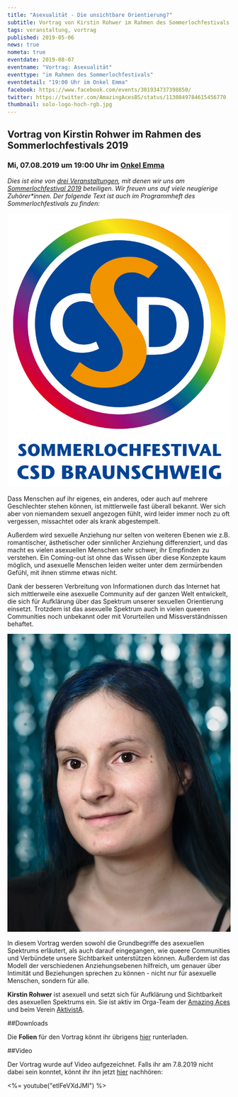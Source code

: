 ```yaml
---
title: "Asexualität - Die unsichtbare Orientierung?"
subtitle: Vortrag von Kirstin Rohwer im Rahmen des Sommerlochfestivals 2019
tags: veranstaltung, vortrag
published: 2019-05-06
news: true
nometa: true
eventdate: 2019-08-07
eventname: "Vortrag: Asexualität"
eventtype: "im Rahmen des Sommerlochfestivals"
eventdetail: "19:00 Uhr im Onkel Emma"
facebook: https://www.facebook.com/events/301934737398850/
twitter: https://twitter.com/AmazingAcesBS/status/1130849784615456770
thumbnail: solo-logo-hoch-rgb.jpg
---
```


## Vortrag von Kirstin Rohwer im Rahmen des Sommerlochfestivals 2019

### Mi, 07.08.2019 um 19:00 Uhr im [Onkel Emma](https://onkel-emma.org/)

*Dies ist eine von [drei Veranstaltungen](/sommerloch-2019/), mit denen wir uns am [Sommerlochfestival 2019](https://csd-bs.de/) beteiligen. Wir freuen uns auf viele neugierige Zuhörer\*innen. Der folgende Text ist auch im Programmheft des Sommerlochfestivals zu finden:*

![Foto_Hochformat_float_left](solo-logo-hoch-rgb.jpg)

Dass Menschen auf ihr eigenes, ein anderes, oder auch auf mehrere Geschlechter stehen können, ist mittlerweile fast überall bekannt. Wer sich aber von niemandem sexuell angezogen fühlt, wird leider immer noch zu oft vergessen, missachtet oder als krank abgestempelt.

Außerdem wird sexuelle Anziehung nur selten von weiteren Ebenen wie z.B. romantischer, ästhetischer oder sinnlicher Anziehung differenziert, und das macht es vielen asexuellen Menschen sehr schwer, ihr Empfinden zu verstehen. Ein Coming-out ist ohne das Wissen über diese Konzepte kaum möglich, und asexuelle Menschen leiden weiter unter dem zermürbenden Gefühl, mit ihnen stimme etwas nicht.

Dank der besseren Verbreitung von Informationen durch das Internet hat sich mittlerweile eine asexuelle Community auf der ganzen Welt entwickelt, die sich für Aufklärung über das Spektrum unserer sexuellen Orientierung einsetzt. Trotzdem ist das asexuelle Spektrum auch in vielen queeren Communities noch unbekannt oder mit Vorurteilen und Missverständnissen behaftet.

![Foto_Hochformat_float_right](kirstin_rohwer.jpg)

In diesem Vortrag werden sowohl die Grund&shy;begriffe des asexuellen Spektrums erläutert, als auch darauf eingegangen, wie queere Communities und Verbündete unsere Sichtbarkeit unterstützen können. Außerdem ist das Modell der verschiedenen Anziehungsebenen hilfreich, um genauer über Intimität und Beziehungen sprechen zu können - nicht nur für asexuelle Menschen, sondern für alle.

**Kirstin Rohwer** ist asexuell und setzt sich für Aufklärung und Sichtbarkeit des asexuellen Spektrums ein. Sie ist aktiv im Orga-Team der [Amazing Aces](http://amazing-aces-bs.de) und beim Verein [AktivistA](https://aktivista.net/).

##Downloads

Die **Folien** für den Vortrag könnt ihr übrigens [hier](http://metakiki.net/vortrag-asexualitaet/) runterladen. 

##Video

Der Vortrag wurde auf Video aufgezeichnet. Falls ihr am 7.8.2019 nicht dabei sein konntet, könnt ihr ihn jetzt [hier](https://www.youtube.com/watch?v=etlFeVXdJMI) nachhören:

<%= youtube("etlFeVXdJMI") %>

